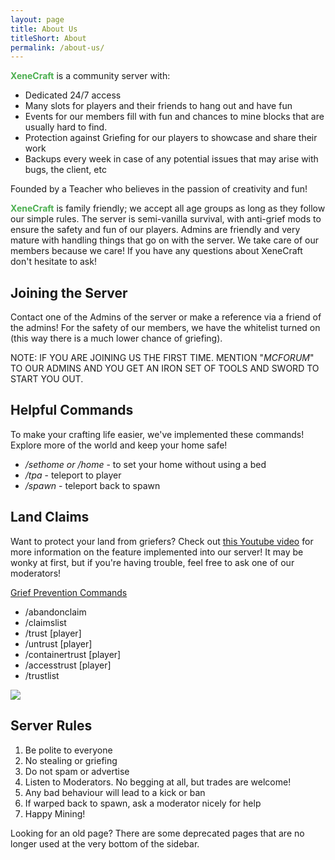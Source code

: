 ```yaml
---
layout: page
title: About Us
titleShort: About
permalink: /about-us/
---
```


<b><span style="color:#4CAF50;">XeneCraft</span></b> is a community server with:
<ul>
	<li>Dedicated 24/7 access</li>
	<li>Many slots for players and their friends to hang out and have fun</li>
	<li>Events for our members fill with fun and chances to mine blocks that are usually hard to find.</li>
	<li>Protection against Griefing for our players to showcase and share their work</li>
  <li>Backups every week in case of any potential issues that may arise with bugs, the client, etc</li>
</ul>
Founded by a Teacher who believes in the passion of creativity and fun!

<b><span style="color:#4CAF50;">XeneCraft</span></b> is family friendly; we accept all age groups as long as they follow our simple rules. The server is semi-vanilla survival, with anti-grief mods to ensure the safety and fun of our players. Admins are friendly and very mature with handling things that go on with the server. We take care of our members because we care! If you have any questions about XeneCraft don't hesitate to ask!

<h2>Joining the Server</h2>
Contact one of the Admins of the server or make a reference via a friend of the admins! For the safety of our members, we have the whitelist turned on (this way there is a much lower chance of griefing).

<span class="strikethrough">NOTE: IF YOU ARE JOINING US THE FIRST TIME. MENTION "<em>MCFORUM</em>" TO OUR ADMINS AND YOU GET AN IRON SET OF TOOLS AND SWORD TO START YOU OUT.</span>

<h2 id="commands">Helpful Commands</h2>
To make your crafting life easier, we've implemented these commands! Explore more of the world and keep your home safe!
<ul>
<li><em>/sethome or /home </em>- to set your home without using a bed</li>
<li><em>/tpa</em> - teleport to player</li>
<li><em>/spawn</em> - teleport back to spawn</li>
</ul>

<h2 id="claims">Land Claims</h2>
Want to protect your land from griefers? Check out <a href="https://www.youtube.com/watch?v=VDsjXB-BaE0&amp;index=4&amp;list=PL6diNfcl9_VyPiXE8AKQeB6pMshusqhzR">this Youtube video</a> for more information on the feature implemented into our server! It may be wonky at first, but if you're having trouble, feel free to ask one of our moderators!

<u>Grief Prevention Commands</u>
<ul>
<li>/abandonclaim</li>
<li>/claimslist</li>
<li>/trust [player]</li>
<li>/untrust [player]</li>
<li>/containertrust [player]</li>
<li>/accesstrust [player]</li>
<li>/trustlist</li>
</ul>

<img class="img-thumbnail" src="http://static.planetminecraft.com/files/resource_media/screenshot/1218/Da-Rules_2185427.jpg" style="left:auto;right:auto;" />
<h2 id="rules">Server Rules</h2>
<ol>
<li>Be polite to everyone</li>
<li>No stealing or griefing</li>
<li>Do not spam or advertise</li>
<li>Listen to Moderators. No begging at all, but trades are welcome!</li>
<li>Any bad behaviour will lead to a kick or ban</li>
<li>If warped back to spawn, ask a moderator nicely for help</li>
<li>Happy Mining!</li>
</ol>

Looking for an old page? There are some deprecated pages that are no longer used at the very bottom of the sidebar.